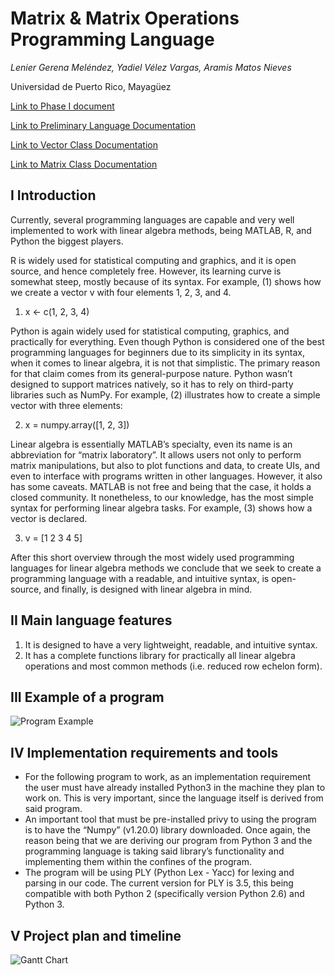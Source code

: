 # Matrix & Matrix Operations Programming Language
_Lenier Gerena Meléndez, Yadiel Vélez Vargas, Aramis Matos Nieves_

Universidad de Puerto Rico, Mayagüez

[Link to Phase I document](https://docs.google.com/document/d/1dfvMnkUe5Wjo51EHsakjpaxmlbP3l3K8RXAxQnGUtbM/edit?usp=sharing)

[Link to Preliminary Language Documentation](https://github.com/PL-Project-LGM-YVV-AMN/PL-Project/blob/main/PreliminaryDocumentation.md)

[Link to Vector Class Documentation](https://github.com/PL-Project-LGM-YVV-AMN/PL-Project/blob/main/vector_documentation.md "Vec Docs")

[Link to Matrix Class Documentation](https://github.com/PL-Project-LGM-YVV-AMN/PL-Project/blob/main/matrix_documentation.md "Mat Docs")

## I Introduction
Currently, several programming languages are capable and very well implemented to work with linear algebra methods, being MATLAB, R, and Python the biggest players. 

R is widely used for statistical computing and graphics, and it is open source, and hence completely free. However, its learning curve is somewhat steep, mostly because of its syntax. For example, (1) shows how we create a vector v with four elements 1, 2, 3, and 4.

1.	x <- c(1, 2, 3, 4)

Python is again widely used for statistical computing, graphics, and practically for everything. Even though Python is considered one of the best programming languages for beginners due to its simplicity in its syntax, when it comes to linear algebra, it is not that simplistic. The primary reason for that claim comes from its general-purpose nature. Python wasn’t designed to support matrices natively, so it has to rely on third-party libraries such as NumPy. For example, (2) illustrates how to create a simple vector with three elements:

2.	x = numpy.array([1, 2, 3])

Linear algebra is essentially MATLAB’s specialty, even its name is an abbreviation for “matrix laboratory”. It allows users not only to perform matrix manipulations, but also to plot functions and data, to create UIs, and even to interface with programs written in other languages. However, it also has some caveats. MATLAB is not free and being that the case, it holds a closed community. It nonetheless, to our knowledge, has the most simple syntax for performing linear algebra tasks. For example, (3) shows how a vector is declared.

3.	v = [1 2 3 4 5]

After this short overview through the most widely used programming languages for linear algebra methods we conclude that we seek to create a programming language with a readable, and intuitive syntax, is open-source, and finally, is designed with linear algebra in mind.

## II  Main language features
1.  It is designed to have a very lightweight, readable, and intuitive syntax.
2.  It has a complete functions library for practically all linear algebra operations and most common methods (i.e. reduced row echelon form).

## III Example of a program
![Program Example](https://github.com/PL-Project-LGM-YVV-AMN/PL-Project/blob/main/ProgramExample.PNG)
## IV  Implementation requirements and tools
- For the following program to work, as an implementation requirement the user must have already installed Python3 in the machine they plan to work on. This is very important, since the language itself is derived from said program.
- An important tool that must be pre-installed privy to using the program is to have the “Numpy” (v1.20.0) library downloaded. Once again, the reason being that we are deriving our program from Python 3 and the programming language is taking said library’s functionality and implementing them within the confines of the program.
- The program will be using PLY (Python Lex - Yacc) for lexing and parsing in our code. The current version for PLY is 3.5, this being compatible with both Python 2 (specifically version Python 2.6) and Python 3.
## V Project plan and timeline
![Gantt Chart](https://github.com/PL-Project-LGM-YVV-AMN/PL-Project/blob/main/GanttChart.png)

